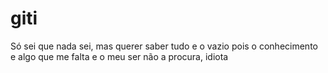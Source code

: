 # giti
Só sei que nada sei, mas querer saber tudo e o vazio pois o conhecimento e algo que me falta e o meu ser não a procura, idiota
